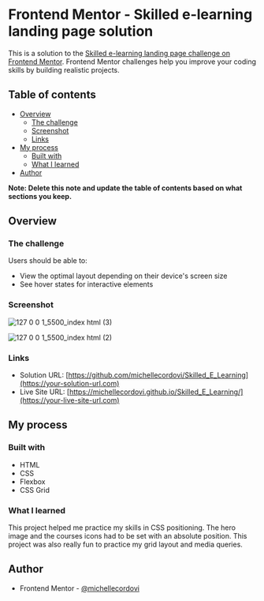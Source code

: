 # Frontend Mentor - Skilled e-learning landing page solution

This is a solution to the [Skilled e-learning landing page challenge on Frontend Mentor](https://www.frontendmentor.io/challenges/skilled-elearning-landing-page-S1ObDrZ8q). Frontend Mentor challenges help you improve your coding skills by building realistic projects.

## Table of contents

- [Overview](#overview)
  - [The challenge](#the-challenge)
  - [Screenshot](#screenshot)
  - [Links](#links)
- [My process](#my-process)
  - [Built with](#built-with)
  - [What I learned](#what-i-learned)
- [Author](#author)

**Note: Delete this note and update the table of contents based on what sections you keep.**

## Overview

### The challenge

Users should be able to:

- View the optimal layout depending on their device's screen size
- See hover states for interactive elements

### Screenshot
![127 0 0 1_5500_index html (3)](https://github.com/michellecordovi/Skilled_E_Learning/assets/165519977/5f079ad0-656a-4f9f-bbfc-feff926578ef)


![127 0 0 1_5500_index html (2)](https://github.com/michellecordovi/Skilled_E_Learning/assets/165519977/3714518f-cd60-4e2b-8265-953295f4590d)



### Links

- Solution URL: [https://github.com/michellecordovi/Skilled_E_Learning](https://your-solution-url.com)
- Live Site URL: [https://michellecordovi.github.io/Skilled_E_Learning/](https://your-live-site-url.com)

## My process

### Built with

- HTML
- CSS 
- Flexbox
- CSS Grid


### What I learned

This project helped me practice my skills in CSS positioning. The hero image and the courses icons had to be set with an absolute position. This project was also really fun to practice my grid layout and media queries.


## Author

- Frontend Mentor - [@michellecordovi](https://www.frontendmentor.io/profile/michellecordovi)
